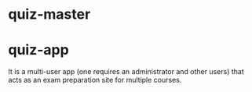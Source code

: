 # quiz-master
# quiz-app
It is a multi-user app (one requires an administrator and other users) that acts as an exam preparation site for multiple courses.

